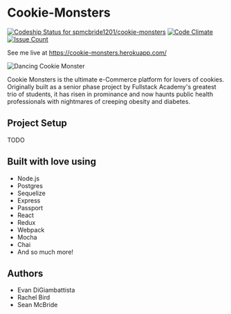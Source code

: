# Cookie-Monsters

[ ![Codeship Status for spmcbride1201/cookie-monsters](https://app.codeship.com/projects/64e48010-b8cd-0134-10da-1e953eddbb87/status?branch=master)](https://app.codeship.com/projects/194821) [![Code Climate](https://codeclimate.com/github/spmcbride1201/cookie-monsters/badges/gpa.svg)](https://codeclimate.com/github/spmcbride1201/cookie-monsters) [![Issue Count](https://codeclimate.com/github/spmcbride1201/cookie-monsters/badges/issue_count.svg)](https://codeclimate.com/github/spmcbride1201/cookie-monsters)

See me live at https://cookie-monsters.herokuapp.com/

![Dancing Cookie Monster](https://media.giphy.com/media/RVuNZB864BeVy/giphy.gif)

Cookie Monsters is the ultimate e-Commerce platform for lovers of cookies. Originally built as a senior phase project by Fullstack Academy's greatest trio of students, it has risen in prominance and now haunts public health professionals with nightmares of creeping obesity and diabetes. 

## Project Setup
TODO
## Built with love using
* Node.js
* Postgres
* Sequelize
* Express
* Passport
* React
* Redux
* Webpack
* Mocha
* Chai
* And so much more!

## Authors

* Evan DiGiambattista
* Rachel Bird
* Sean McBride
